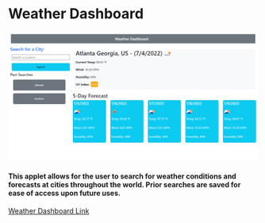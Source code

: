 # Weather Dashboard
![Weather Dashboard](assets/images/weather_dash.png)

#### This applet allows for the user to search for weather conditions and forecasts at cities throughout the world. Prior searches are saved for ease of access upon future uses.

[Weather Dashboard Link](https://jaronhadley.github.io/national-weather-dash/)